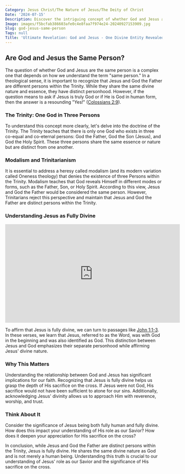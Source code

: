 ```yaml
---
Category: Jesus Christ/The Nature of Jesus/The Deity of Christ
Date: '2024-07-15'
Description: Discover the intriguing concept of whether God and Jesus are the same person in this thought-provoking article exploring religious beliefs and theological perspectives.
Image: images/f5bcfab386603afe0c4e8faa7f974e24-20240927153909.jpg
Slug: god-jesus-same-person
Tags: null
Title: 'Ultimate Revelation: God and Jesus - One Divine Entity Revealed'
---
```


## Are God and Jesus the Same Person?

The question of whether God and Jesus are the same person is a complex one that depends on how we understand the term "same person." In a theological sense, it is important to recognize that Jesus and God the Father are different persons within the Trinity. While they share the same divine nature and essence, they have distinct personhood. However, if the question means to ask if Jesus is truly God or if He is God in human form, then the answer is a resounding "Yes!" ([Colossians 2:9](https://www.bibleref.com/Colossians/2/Colossians-2-9.html)).

### The Trinity: One God in Three Persons

To understand this concept more clearly, let's delve into the doctrine of the Trinity. The Trinity teaches that there is only one God who exists in three co-equal and co-eternal persons: God the Father, God the Son (Jesus), and God the Holy Spirit. These three persons share the same essence or nature but are distinct from one another.

### Modalism and Trinitarianism

It is essential to address a heresy called modalism (and its modern variation called Oneness theology) that denies the existence of three Persons within the Trinity. Modalism teaches that God reveals Himself in different modes or forms, such as the Father, Son, or Holy Spirit. According to this view, Jesus and God the Father would be considered the same person. However, Trinitarians reject this perspective and maintain that Jesus and God the Father are distinct persons within the Trinity.

### Understanding Jesus as Fully Divine


<iframe width="560" height="315" src="https://www.youtube.com/embed/lVap2tUPNhQ" frameborder="0" allow="autoplay; encrypted-media" allowfullscreen></iframe>


To affirm that Jesus is fully divine, we can turn to passages like [John 1:1-3](https://www.bibleref.com/John/1/John-1-1.html). In these verses, we learn that Jesus, referred to as the Word, was with God in the beginning and was also identified as God. This distinction between Jesus and God emphasizes their separate personhood while affirming Jesus' divine nature.

### Why This Matters

Understanding the relationship between God and Jesus has significant implications for our faith. Recognizing that Jesus is fully divine helps us grasp the depth of His sacrifice on the cross. If Jesus were not God, His sacrifice would not have been sufficient to atone for our sins. Additionally, acknowledging Jesus' divinity allows us to approach Him with reverence, worship, and trust.

### Think About It

Consider the significance of Jesus being both fully human and fully divine. How does this impact your understanding of His role as our Savior? How does it deepen your appreciation for His sacrifice on the cross?

In conclusion, while Jesus and God the Father are distinct persons within the Trinity, Jesus is fully divine. He shares the same divine nature as God and is not merely a human being. Understanding this truth is crucial to our understanding of Jesus' role as our Savior and the significance of His sacrifice on the cross.